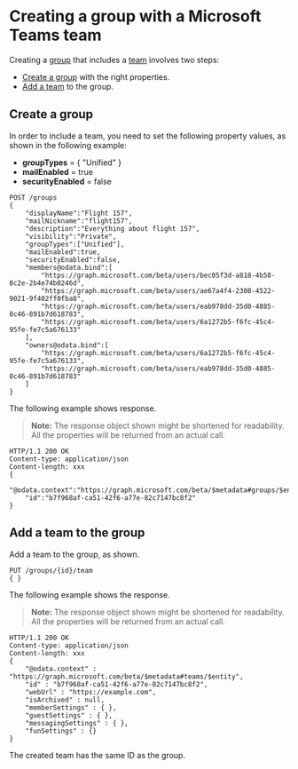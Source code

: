 # Creating a group with a Microsoft Teams team

Creating a [group](/graph/api/resources/group.md?view=graph-rest-beta) that includes a [team](/graph/api/resources/team.md?view=graph-rest-beta) involves two steps: 

- [Create a group](/graph/api/group_post_groups.md?view=graph-rest-beta) with the right properties.
- [Add a team](/graph/api/team_put_teams.md?view=graph-rest-beta) to the group.

## Create a group

In order to include a team, you need to set the following property values, as shown in the following example:

- **groupTypes** = { "Unified" } 
- **mailEnabled** = true
- **securityEnabled** = false

```http
POST /groups
{
    "displayName":"Flight 157",
    "mailNickname":"flight157",
    "description":"Everything about flight 157",
    "visibility":"Private",
    "groupTypes":["Unified"],
    "mailEnabled":true,
    "securityEnabled":false,
    "members@odata.bind":[
        "https://graph.microsoft.com/beta/users/bec05f3d-a818-4b58-8c2e-2b4e74b0246d",
        "https://graph.microsoft.com/beta/users/ae67a4f4-2308-4522-9021-9f402ff0fba8",
        "https://graph.microsoft.com/beta/users/eab978dd-35d0-4885-8c46-891b7d618783",
        "https://graph.microsoft.com/beta/users/6a1272b5-f6fc-45c4-95fe-fe7c5a676133"
    ],
    "owners@odata.bind":[
        "https://graph.microsoft.com/beta/users/6a1272b5-f6fc-45c4-95fe-fe7c5a676133",
        "https://graph.microsoft.com/beta/users/eab978dd-35d0-4885-8c46-891b7d618783"
    ]
}
```

The following example shows response. 

>**Note:** The response object shown might be shortened for readability. All the properties will be returned from an actual call.

```http
HTTP/1.1 200 OK
Content-type: application/json
Content-length: xxx
{
    "@odata.context":"https://graph.microsoft.com/beta/$metadata#groups/$entity",
    "id":"b7f968af-ca51-42f6-a77e-82c7147bc8f2"
}
```

## Add a team to the group

Add a team to the group, as shown.

```http
PUT /groups/{id}/team
{ }
```

The following example shows the response. 

>**Note:** The response object shown might be shortened for readability. All the properties will be returned from an actual call.

```http
HTTP/1.1 200 OK
Content-type: application/json
Content-length: xxx
{
    "@odata.context" : "https://graph.microsoft.com/beta/$metadata#teams/$entity",
    "id" : "b7f968af-ca51-42f6-a77e-82c7147bc8f2",
    "webUrl" : "https://example.com",
    "isArchived" : null,
    "memberSettings" : { },
    "guestSettings" : { },
    "messagingSettings" : { },
    "funSettings" : {}
}
```

The created team has the same ID as the group.
